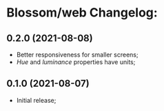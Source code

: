 # Blossom/web Changelog:

## 0.2.0 (2021-08-08)

- Better responsiveness for smaller screens;
- *Hue* and *luminance* properties have units;

## 0.1.0 (2021-08-07)

- Initial release;